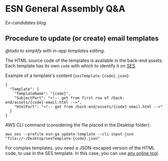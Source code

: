 # ESN General Assembly Q&A

_Ex-candidates blog._

## Procedure to update (or create) email templates

_@todo to simplify with in-app templates editing._

The HTML source code of the templates is available in the back-end assets.
Each template has its own `code` with which to identify it on [SES](https://aws.amazon.com/ses/).

Example of a template's content (`sesTemplate-{code}.json`):

```
{
  "Template": {
    "TemplateName": "{code}",
    "SubjectPart": "<!-- get from first row of /back-end/assets/{code}-email.html -->",
    "HtmlPart": "<!-- get from /back-end/assets/{code}-email.html -->"
  }
}
```

AWS CLI command (considering the file placed in the Desktop folder):

```
aws ses --profile esn-ga update-template --cli-input-json "file://~/Desktop/sesTemplate-{code}.json"
```

For complex templates, you need a JSON-escaped version of the HTML code, to use in the SES template. In this case, you can use [any online tool](https://www.freeformatter.com/json-escape.html).
